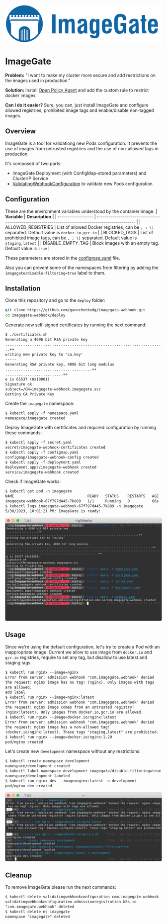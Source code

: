 ![imagegate_logo](resources/logo_wide.png)

# ImageGate

**Problem:** "I want to make my cluster more secure and add restrictions on the images used in production."

**Solution:** Install [Open Policy Agent](https://www.openpolicyagent.org/docs/latest/kubernetes-primer/#writing-policies) and add the custom rule to restrict docker images.

**Can I do it easier?** Sure, you can, just install ImageGate and configure allowed registries, prohibited image tags and enable/disable non-tagged images.

## Overview

ImageGate is a tool for validationg new Pods configuration. It prevents the use of images from untrusted registries and the use of non-allowed tags in production.

It's composed of two parts:

- ImageGate Deployment (with ConfigMap-stored parameters) and ClusterIP Service
- [ValidatingWebhookConfiguration](https://kubernetes.io/docs/reference/access-authn-authz/extensible-admission-controllers/) to validate new Pods configuration
 
## Configuration

These are the environment variables understood by the container image.
| **Variable**           | **Description**                                                                                       |
| :----------------- | :------------------------------------------------------------------------------------------------ |
| ALLOWED_REGISTRIES | List of allowed Docker registries, can be `, ; \|` separated. Default value is `docker.io,gcr.io` |
| BLOCKED_TAGS       | List of prohibited image tags, can be `, ; \|` separated. Default value is `staging,latest`       |
| DISABLE_EMPTY_TAG  | Block images with an empty tag. Default value is `true`                                           |

These parameters are stored in the [configmap.yaml](deploy/configmap.yaml) file.

Also you can prevent some of the namespaces from filtering by adding the `imagegate/disable-filtering=true` label to them.

## Installation

Clone this repository and go to the `deploy` folder:

```bash
git clone https://github.com/ganochenkodg/imagegate-webhook.git
cd imagegate-webhook/deploy
```

Generate new self-signed certificates by running the next command:

```console
$ ./certificates.sh
Generating a 4096 bit RSA private key
........................................................................................................................................++
..++
writing new private key to 'ca.key'
-----
Generating RSA private key, 4096 bit long modulus
.......................................++
..........................++
e is 65537 (0x10001)
Signature ok
subject=/CN=imagegate-webhook.imagegate.svc
Getting CA Private Key
```

Create the `imagegate` namespace:

```console
$ kubectl apply -f namespace.yaml
namespace/imagegate created
```

Deploy ImageGate with certificates and required configuration by running these commands:

```console
$ kubectl apply -f secret.yaml
secret/imagegate-webhook-certificates created
$ kubectl apply -f configmap.yaml
configmap/imagegate-webhook-config created
$ kubectl apply -f deployment.yaml
deployment.apps/imagegate-webhook created
service/imagegate-webhook created
```

Check if ImageGate works:

```console
$ kubectl get pod -n imagegate
NAME                                 READY   STATUS    RESTARTS   AGE
imagegate-webhook-67f797d445-7k889   1/1     Running   0          66s
$ kubectl logs imagegate-webhook-67f797d445-7k889 -n imagegate
5/30/2023, 10:01:21 PM: ImageGate is ready!
```

![](resources/screenshot1.png)

## Usage

Since we're using the default configuration, let's try to create a Pod with an inappropriate image. 
Current we allow to use image from `docker.io` and `gcr.io` registries, require to set any tag, but disallow to use latest and staging tags.

```console
$ kubectl run nginx --image=nginx
Error from server: admission webhook "com.imagegate.webhook" denied the request: nginx image has no tag! (nginx). Only images with tags are allowed.
add label
$ kubectl run nginx --image=nginx:latest
Error from server: admission webhook "com.imagegate.webhook" denied the request: nginx image comes from an untrusted registry! (nginx:latest). Only images from docker.io,gcr.io are allowed.
$ kubectl run nginx --image=docker.io/nginx:latest 
Error from server: admission webhook "com.imagegate.webhook" denied the request: nginx image has a non-allowed tag! (docker.io/nginx:latest). These tags "staging,latest" are prohibited.
$ kubectl run nginx --image=docker.io/nginx:1.20
pod/nginx created
```

Let's create new `development` namespace without any restrictions:

```console
$ kubectl create namespace development
namespace/development created
$ kubectl label namespace development imagegate/disable-filtering=true 
namespace/development labeled
$ kubectl run nginx-dev --image=nginx:latest -n development 
pod/nginx-dev created
```

![](resources/screenshot2.png)

## Cleanup

To remove ImageGate please run the next commands:

```console
$ kubectl delete validatingwebhookconfiguration com.imagegate.webhook
validatingwebhookconfiguration.admissionregistration.k8s.io "com.imagegate.webhook" deleted
$ kubectl delete ns imagegate
namespace "imagegate" deleted
```



